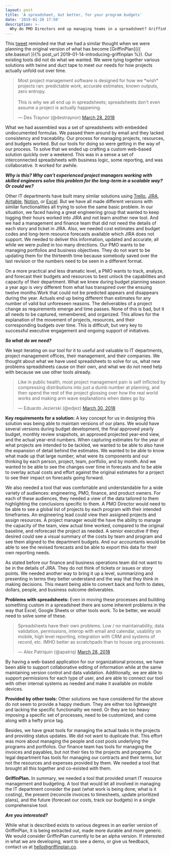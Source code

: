 ```yaml
---
layout: post
title: 'A spreadsheet, but better, for your program budgets'
date: '2019-01-20 17:50'
description: >-
  Why do PMO Directors end up managing teams in a spreadsheet? GriffinPlan provides smart IT resource management and budgeting customized for your needs.
---
```


This [tweet](https://twitter.com/destraynor/status/979043150789410816) reminded me that we had a similar thought when we were planning the original version of what has become [GriffinPlan]({{ site.baseurl }}{% post_url 2019-01-14-introducing-griffinplan %}). Our existing tools did not do what we wanted. We were tying together various solutions with twine and duct tape to meet our needs for how projects actually unfold out over time.

<blockquote class="twitter-tweet tw-align-center" data-lang="en"><p lang="en" dir="ltr">Most project management software is designed for how we *wish* projects ran: predictable work, accurate estimates, known outputs, zero entropy. <br><br>This is why we all end up in spreadsheets; spreadsheets don&#39;t even assume a project is actually happening.</p>&mdash; Des Traynor (@destraynor) <a href="https://twitter.com/destraynor/status/979043150789410816?ref_src=twsrc%5Etfw">March 28, 2018</a></blockquote> <script async src="https://platform.twitter.com/widgets.js" charset="utf-8"></script>

What we had assembled was a set of spreadsheets with embedded undocumented formulas. We passed them around by email and they lacked consistency and traceability. Our process for managing projects, resources, and budgets worked. But our tools for doing so were getting in the way of our process. To solve that we ended up crafting a custom web-based solution quickly over a weekend. This was in a sense a set of interconnected spreadsheets with business logic, some reporting, and was collaborative. It worked for awhile.

***Why is this? Why can’t experienced project managers working with skilled engineers solve this problem for the long-term in a scalable way? Or could we?***

Other IT departments have built many similar solutions using [Trello](https://trello.com), [JIRA](https://www.atlassian.com/software/jira), [Airtable](https://airtable.com), [Notion](https://www.notion.so), or [Excel](https://products.office.com/en-us/excel). But we have all made different versions with similar functionalities all trying to solve the same basic problem. In our situation, we faced having a great engineering group that wanted to keep logging their hours worked into JIRA and not learn another new tool. And we had a management and finance team that did not need the details of each story and ticket in JIRA. Also, we needed cost estimates and budget codes and long-term resource forecasts available which JIRA does not support. We needed to deliver this information, updated and accurate, all while we were pulled in too many directions. Our PMO wants to be managing portfolios and business objectives. They do not want to be updating them for the thirteenth time because somebody saved over the last revision or the numbers need to be seen in a different format.

On a more practical and less dramatic level, a PMO wants to track, analyze, and forecast their budgets and resources to best unlock the capabilities and capacity of their department. What we knew during budget planning season a year ago is very different from what has transpired over the ensuing twelve months.Work that could not be predicted appears and disappears during the year. Actuals end up being different than estimates for any number of valid but unforeseen reasons. The deliverables of a project change as requirements emerge and time passes. None of this is bad, but it all needs to be captured, remembered, and organized. This allows for the explanation of the movement of projects, resources, and their corresponding budgets over time. This is difficult, but very key to successful executive engagement and ongoing support of initiatives.

***So what do we need?***

We kept iterating on our tool for it to useful and valuable to IT departments, project management offices, their management, and their companies. We thought about what we have used spreadsheets to solve for us, what new problems spreadsheets cause on their own, and what we do not need help with because we use other tools already.  

<blockquote class="twitter-tweet tw-align-center" data-conversation="none" data-lang="en"><p lang="en" dir="ltr">Like in public health, most project management pain is self inflicted by compressing distributions into just a dumb number at planning, and then spend the rest of the project glossing over how the real world works and making arm wave explanations when dates go by.</p>&mdash; Eduardo Jezierski (@edjez) <a href="https://twitter.com/edjez/status/979509090127884288?ref_src=twsrc%5Etfw">March 30, 2018</a></blockquote> <script async src="https://platform.twitter.com/widgets.js" charset="utf-8"></script>

**Key requirements for a solution:** A key concept for us in designing this solution was being able to maintain versions of our plans. We would have several versions during budget development, the final approved yearly budget, monthly review snapshots, an approved projected year-end view, and the actual year-end numbers. When capturing estimates for the year of what projects are intended to be tackled, we wanted to be able to also have the expansion of detail behind the estimates. We wanted to be able to know what made up that large number, what were its components and our thinking by each person, project, team, portfolio, and by month. And we wanted to be able to see the changes over time in forecasts and to be able to overlay actual costs and effort against the original estimates for a project to see their impact on forecasts going forward.

We also needed a tool that was comfortable and understandable for a wide variety of audiences: engineering, PMO, finance, and product owners. For each of these audiences, they needed a view of the data tailored to them highlighting the conclusions specific to them. A PMO Director would need to be able to see a global list of projects by each program with their intended timeframes. An engineering lead could view their assigned projects and assign resources. A project manager would the have the ability to manage the capacity of the team, view actual time worked, compared to the original baseline, and reforecast the project as needed. A senior executive if they desired could see a visual summary of the costs by team and program and see them aligned to the department budgets. And our accountants would be able to see the revised forecasts and be able to export this data for their own reporting needs.

As stated before our finance and business operations team did not want to be in the details of JIRA. They do not think of tickets or issues or story points. We needed another way to bring it up a level, summarizing and presenting in terms they better understand and the way that they think in making decisions. This meant being able to convert back and forth to dates, dollars, people, and business outcome deliverables.

**Problems with spreadsheets:** Even in moving these processes and building something custom in a spreadsheet there are some inherent problems in the way that Excel, Google Sheets or other tools work. To be better, we would need to solve some of these.

<blockquote class="twitter-tweet tw-align-center" data-conversation="none" data-lang="en"><p lang="en" dir="ltr">Spreadsheets have their own problems. Low / no maintainability, data validation, permissions, interop with email and calendar, usability on mobile, high level reporting, integration with CRM and systems of record, etc. IMHO better as scratchpads than to house org processes.</p>&mdash; Alex Patriquin (@apatriq) <a href="https://twitter.com/apatriq/status/979057035818950656?ref_src=twsrc%5Etfw">March 28, 2018</a></blockquote> <script async src="https://platform.twitter.com/widgets.js" charset="utf-8"></script>

By having a web-based application for our organizational process, we have been able to support collaborative editing of information while at the same maintaining version control and data validation.  Additionally, we are able to support permissions for each type of user, and are able to connect our tool with other internal systems as needed and make it available on mobile devices.

**Provided by other tools:** Other solutions we have considered for the above do not seem to provide a happy medium. They are either too lightweight and lacking the specific functionality we need. Or they are too heavy imposing a specific set of processes, need to be customized, and come along with a hefty price tag.

Besides, we have great tools for managing the actual tasks in the projects and providing status updates. We did not want to duplicate that. This effort was more about managing the people and cost pools underlying the programs and portfolios. Our finance team has tools for managing the invoices and payables, but not their ties to the projects and programs. Our legal department has tools for managing our contracts and their terms, but not the resources and expenses provided by them. We needed a tool that brought all this together and co-existed with them.

**GriffinPlan.** In summary, we needed a tool that provided smart IT resource management and budgeting. A tool that would let all involved in managing the IT department consider the past (what work is being done, what is it costing), the present (reconcile invoices to timesheets, update prioritized plans), and the future (forecast our costs, track our budgets) in a single comprehensive tool.

***Are you interested?***

While what is described exists to various degrees in an earlier version of GriffinPlan, it is being extracted out, made more durable and more generic. We would consider GriffinPlan currently to be an alpha version. If interested in what we are developing, want to see a demo, or give us feedback, contact us at [hello@griffinplan.co](mailto:hello@griffinplan.co).
